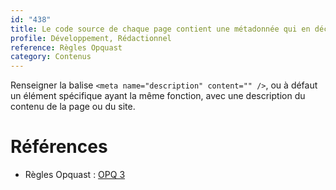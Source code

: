 ```yaml
---
id: "438"
title: Le code source de chaque page contient une métadonnée qui en décrit le contenu.
profile: Développement, Rédactionnel
reference: Règles Opquast
category: Contenus
---
```


Renseigner la balise `<meta name="description" content="" />`, ou à défaut un élément spécifique ayant la même fonction, avec une description du contenu de la page ou du site.


# Références

*   Règles Opquast : [OPQ 3](https://checklists.opquast.com/fr/assurance-qualite-web/le-code-source-de-chaque-page-contient-une-metadonnee-qui-en-decrit-le-contenu)
